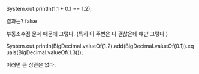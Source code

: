 System.out.println(1.1 + 0.1 == 1.2);

결과는? false

부동소수점 문제 때문에 그렇다. (특히 이 주변은 다 괜찮은데 얘만 그렇다.)

System.out.println(BigDecimal.valueOf(1.2).add(BigDecimal.valueOf(0.1)).equals(BigDecimal.valueOf(1.3)));

이러면 큰 상관은 없다.
